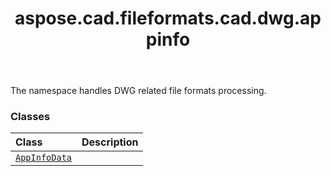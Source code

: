 ﻿---
title: aspose.cad.fileformats.cad.dwg.appinfo
second_title: Aspose.CAD for Python via .NET API References
description: 
type: docs
weight: 10
url: /python-net/aspose.cad.fileformats.cad.dwg.appinfo/
is_root: false
---

The namespace handles DWG related file formats processing.

### Classes
| Class | Description |
| :- | :- |
| [`AppInfoData`](/cad/python-net/aspose.cad.fileformats.cad.dwg.appinfo/appinfodata) |  |


